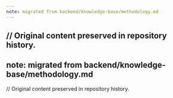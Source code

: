 ```yaml
---
note: migrated from backend/knowledge-base/methodology.md
---
```


## // Original content preserved in repository history.

## note: migrated from backend/knowledge-base/methodology.md

// Original content preserved in repository history.
